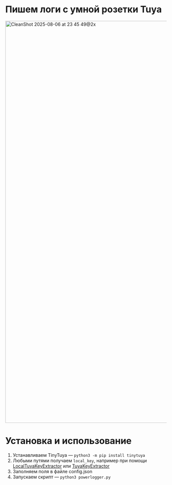# Пишем логи с умной розетки Tuya

<img width="2634" height="1256" alt="CleanShot 2025-08-06 at 23 45 49@2x" src="https://github.com/user-attachments/assets/f57d2838-68a6-4d8b-90b2-f83aab0adf0f" />

# Установка и использование

1. Устанавливаем TinyTuya —
```python3 -m pip install tinytuya```
2. Любыми путями получаем ```local_key```, например при помощи [LocalTuyaKeyExtractor](https://github.com/HiveMindAutomation/LocalTuyaKeyExtractor) или [TuyaKeyExtractor](https://github.com/MarkWattTech/TuyaKeyExtractor)
3. Заполняем поля в файле config.json
4. Запускаем скрипт — ```python3 powerlogger.py```

